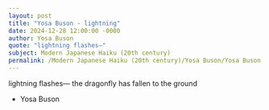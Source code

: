 ```yaml
---
layout: post
title: "Yosa Buson - lightning"
date: 2024-12-28 12:00:00 -0000
author: Yosa Buson
quote: "lightning flashes—"
subject: Modern Japanese Haiku (20th century)
permalink: /Modern Japanese Haiku (20th century)/Yosa Buson/Yosa Buson - lightning
---
```


lightning flashes—
the dragonfly has
fallen to the ground

- Yosa Buson
